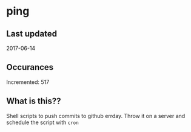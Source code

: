 # ping

## Last updated
2017-06-14

## Occurances
Incremented: 517

## What is this??
Shell scripts to push commits to github errday. Throw it on a server and schedule the script with `cron`


